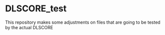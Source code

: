 # DLSCORE_test
This repository makes some adjustments on files that are going to be tested by the actual DLSCORE
